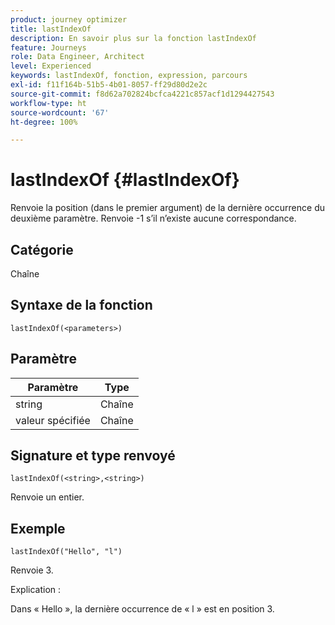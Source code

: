 ```yaml
---
product: journey optimizer
title: lastIndexOf
description: En savoir plus sur la fonction lastIndexOf
feature: Journeys
role: Data Engineer, Architect
level: Experienced
keywords: lastIndexOf, fonction, expression, parcours
exl-id: f11f164b-51b5-4b01-8057-ff29d80d2e2c
source-git-commit: f8d62a702824bcfca4221c857acf1d1294427543
workflow-type: ht
source-wordcount: '67'
ht-degree: 100%

---
```


# lastIndexOf {#lastIndexOf}

Renvoie la position (dans le premier argument) de la dernière occurrence du deuxième paramètre. Renvoie -1 s’il n’existe aucune correspondance.

## Catégorie

Chaîne

## Syntaxe de la fonction

`lastIndexOf(<parameters>)`

## Paramètre

| Paramètre | Type |
|-----------|------------------|
| string | Chaîne |
| valeur spécifiée | Chaîne |

## Signature et type renvoyé

`lastIndexOf(<string>,<string>)`

Renvoie un entier.

## Exemple

`lastIndexOf("Hello", "l")`

Renvoie 3.

Explication :

Dans « Hello », la dernière occurrence de « l » est en position 3.
